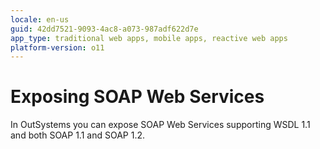 ```yaml
---
locale: en-us
guid: 42dd7521-9093-4ac8-a073-987adf622d7e
app_type: traditional web apps, mobile apps, reactive web apps
platform-version: o11
---
```


# Exposing SOAP Web Services

In OutSystems you can expose SOAP Web Services supporting WSDL 1.1 and both SOAP 1.1 and SOAP 1.2.
